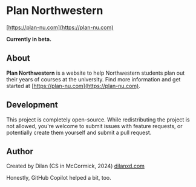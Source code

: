 # Plan Northwestern
[https://plan-nu.com](https://plan-nu.com)

**Currently in beta.**


## About
**Plan Northwestern** is a website to help Northwestern students plan out their years of courses at the university. Find more information and get started at [https://plan-nu.com](https://plan-nu.com).


## Development
This project is completely open-source. While redistributing the project is not allowed, you're welcome to submit issues with feature requests, or potentially create them yourself and submit a pull request.


## Author
Created by Dilan (CS in McCormick, 2024) [dilanxd.com](https://dilanxd.com)

Honestly, GitHub Copilot helped a bit, too.
